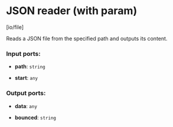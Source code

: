 # JSON reader (with param)

[io/file]

Reads a JSON file from the specified path and outputs its content.

### Input ports:

* __path__: `string`


* __start__: `any`


### Output ports:

* __data__: `any`


* __bounced__: `string`


